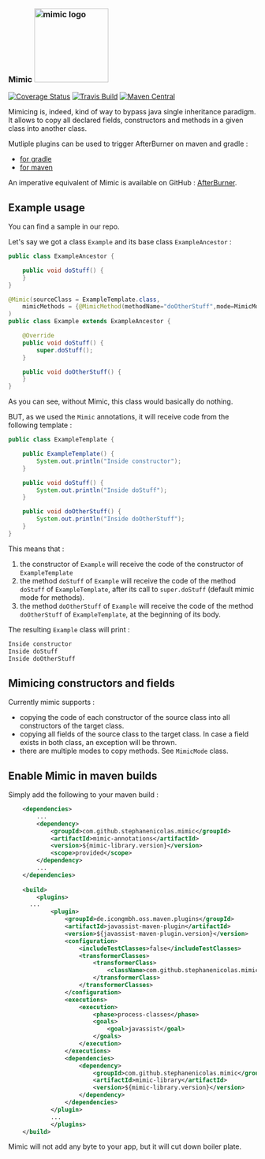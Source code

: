 ### Mimic  <img src='https://raw.githubusercontent.com/stephanenicolas/mimic/master/assets/mimic_logo.jpg' alt='mimic logo' width='150px'/> 

[![Coverage Status](https://img.shields.io/coveralls/stephanenicolas/mimic.svg)](https://coveralls.io/r/stephanenicolas/mimic?branch=master)
[![Travis Build](https://travis-ci.org/stephanenicolas/mimic.svg?branch=master)](https://travis-ci.org/stephanenicolas/mimic)
[![Maven Central](https://maven-badges.herokuapp.com/maven-central/com.github.stephanenicolas.mimic/mimic-library/badge.svg)](https://maven-badges.herokuapp.com/maven-central/com.github.stephanenicolas.mimic/mimic-library)


Mimicing is, indeed, kind of way to bypass java  single inheritance paradigm. It allows to copy all declared fields,  constructors and methods in a given class into another class.

Mutliple plugins can be used to trigger AfterBurner on maven and gradle : 

* [for gradle](https://github.com/darylteo/gradle-plugins)
* [for maven](https://github.com/icon-Systemhaus-GmbH/javassist-maven-plugin)

An imperative equivalent of Mimic is available on GitHub : [AfterBurner](https://github.com/stephanenicolas/afterburner).


## Example usage

You can find a sample in our repo.

Let's say we got a class `Example` and its base class `ExampleAncestor` : 

```java
public class ExampleAncestor {

    public void doStuff() {
    }
}

@Mimic(sourceClass = ExampleTemplate.class,
	mimicMethods = {@MimicMethod(methodName="doOtherStuff",mode=MimicMode.AT_BEGINNING)}
)
public class Example extends ExampleAncestor {

    @Override
    public void doStuff() {
        super.doStuff();
    }

    public void doOtherStuff() {
    }
}
```

As you can see, without Mimic, this class would basically do nothing.

BUT, as we used the `Mimic` annotations, it will receive code from the following template : 

```java
public class ExampleTemplate {

    public ExampleTemplate() {
        System.out.println("Inside constructor");
    }

    public void doStuff() {
        System.out.println("Inside doStuff");
    }

    public void doOtherStuff() {
    	System.out.println("Inside doOtherStuff");
    }
}
```

This means that : 

1. the constructor of `Example` will receive the code of the constructor of `ExampleTemplate`
2. the method `doStuff` of `Example` will receive the code of the method `doStuff` of `ExampleTemplate`, after its call to `super.doStuff` (default mimic mode for methods).
3. the method `doOtherStuff` of `Example` will receive the code of the method `doOtherStuff` of `ExampleTemplate`, at the beginning of its body.

The resulting `Example` class will print : 

```bash
Inside constructor
Inside doStuff
Inside doOtherStuff
```

## Mimicing constructors and fields

Currently mimic supports : 

* copying the code of each constructor of the source class into all constructors of the target class.
* copying all fields of the source class to the target class. In case a field exists in both class, an exception will be thrown.
* there are multiple modes to copy methods. See `MimicMode` class.

## Enable Mimic in maven builds 

Simply add the following to your maven build : 

```xml
	<dependencies>
		...
		<dependency>
			<groupId>com.github.stephanenicolas.mimic</groupId>
			<artifactId>mimic-annotations</artifactId>
			<version>${mimic-library.version}</version>
			<scope>provided</scope>			
		</dependency>
		...
	</dependencies>
	
	<build>
		<plugins>
      ...
			<plugin>
				<groupId>de.icongmbh.oss.maven.plugins</groupId>
				<artifactId>javassist-maven-plugin</artifactId>
				<version>${javassist-maven-plugin.version}</version>
				<configuration>
					<includeTestClasses>false</includeTestClasses>
					<transformerClasses>
						<transformerClass>
							<className>com.github.stephanenicolas.mimic.MimicProcessor</className>
						</transformerClass>
					</transformerClasses>
				</configuration>
				<executions>
					<execution>
						<phase>process-classes</phase>
						<goals>
							<goal>javassist</goal>
						</goals>
					</execution>
				</executions>
				<dependencies>
					<dependency>
						<groupId>com.github.stephanenicolas.mimic</groupId>
						<artifactId>mimic-library</artifactId>
						<version>${mimic-library.version}</version>
					</dependency>
				</dependencies>
			</plugin>
			...
			</plugins>
	</build>			
```

Mimic will not add any byte to your app, but it will cut down boiler plate.
